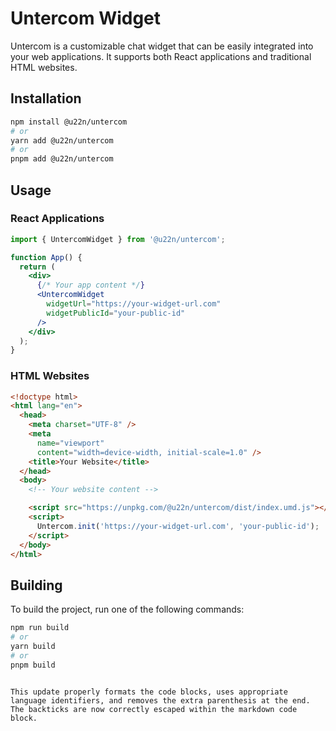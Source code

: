 # Untercom Widget

Untercom is a customizable chat widget that can be easily integrated into your web applications. It supports both React applications and traditional HTML websites.

## Installation

```bash
npm install @u22n/untercom
# or
yarn add @u22n/untercom
# or
pnpm add @u22n/untercom
```

## Usage

### React Applications

```jsx
import { UntercomWidget } from '@u22n/untercom';

function App() {
  return (
    <div>
      {/* Your app content */}
      <UntercomWidget
        widgetUrl="https://your-widget-url.com"
        widgetPublicId="your-public-id"
      />
    </div>
  );
}
```

### HTML Websites

```html
<!doctype html>
<html lang="en">
  <head>
    <meta charset="UTF-8" />
    <meta
      name="viewport"
      content="width=device-width, initial-scale=1.0" />
    <title>Your Website</title>
  </head>
  <body>
    <!-- Your website content -->

    <script src="https://unpkg.com/@u22n/untercom/dist/index.umd.js"></script>
    <script>
      Untercom.init('https://your-widget-url.com', 'your-public-id');
    </script>
  </body>
</html>
```

## Building

To build the project, run one of the following commands:

```bash
npm run build
# or
yarn build
# or
pnpm build
```

```

This update properly formats the code blocks, uses appropriate language identifiers, and removes the extra parenthesis at the end. The backticks are now correctly escaped within the markdown code block.
```
